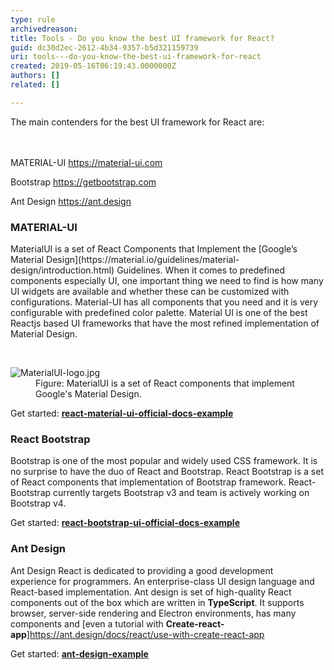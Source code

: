 ```yaml
---
type: rule
archivedreason: 
title: Tools - Do you know the best UI framework for React?
guid: dc30d2ec-2612-4b34-9357-b5d321159739
uri: tools---do-you-know-the-best-ui-framework-for-react
created: 2019-05-16T06:19:43.0000000Z
authors: []
related: []

---
```



The main contenders for the best UI framework for React are&#58;<br>
<br><excerpt class='endintro'></excerpt><br>
<p> MATERIAL-UI 
   <a href="https&#58;//material-ui.com/">https&#58;//material-ui.com</a>&#160;</p><p>Bootstrap 
   <a href="https&#58;//getbootstrap.com/">https&#58;//getbootstrap.com</a>&#160;</p><p>Ant Design 
   <a href="https&#58;//ant.design/">https&#58;//ant.design</a> </p><h3 class="ssw15-rteElement-H3">MATERIAL-UI<br></h3><p> MaterialUI is a set of React Components that Implement the [Google’s Material Design](https&#58;//material.io/guidelines/material-design/introduction.html) Guidelines. When it comes to predefined components especially UI, one important thing we need to find is how many UI widgets are available and whether these can be customized with configurations. Material-UI has all components that you need and it is very configurable with predefined color palette. Material UI is one of the best Reactjs based UI frameworks that have the most refined implementation of Material Design.&#160;<br></p><div> 
   <br> 
</div><dl class="image"><dt>
      <img src="/SiteAssets/tools-do-you-know-the-best-ui-framework-for-react/Snipaste_2019-05-14_18-04-27.jpg" alt="MaterialUI-logo.jpg" />
   </dt><dd>Figure&#58; MaterialUI is a set of React components that implement Google's Material Design.<br></dd></dl><div><p> Get started&#58; 
      <a href="https&#58;//stackblitz.com/edit/react-material-ui-official-docs-example">
         <strong>react-material-ui-official-docs-example</strong></a> </p><h3 class="ssw15-rteElement-H3">React Bootstrap<br></h3><p> Bootstrap is one of the most popular and widely used CSS framework. It is no surprise to have the duo of React and Bootstrap. React Bootstrap is a set of React components that implementation of Bootstrap framework. React-Bootstrap currently targets Bootstrap v3 and team is actively working on Bootstrap v4. </p><p> Get started&#58; 
      <a href="https&#58;//stackblitz.com/edit/react-bootstrap-examples">
         <strong>react-bootstrap-ui-official-docs-example</strong></a> </p><h3 class="ssw15-rteElement-H3">Ant Design<br></h3><p> Ant Design React is dedicated to providing a good development experience&#160;for programmers. An enterprise-class UI design language and React-based implementation. Ant design is set of high-quality React components out of the box which are written in 
      <strong>TypeScript</strong>. It supports browser,&#160;server-side rendering and Electron&#160;environments, has many components and [even a tutorial with 
      <strong>Create-react-app</strong>]<a href="https&#58;//ant.design/docs/react/use-with-create-react-app">https&#58;//ant.design/docs/react/use-with-create-react-app</a>​​<br></p><p> Get started&#58; 
      <a href="https&#58;//codesandbox.io/s/wk04r016q8?from-embed">
         <strong>ant-design-example</strong></a> </p>
   <br> 
</div>


